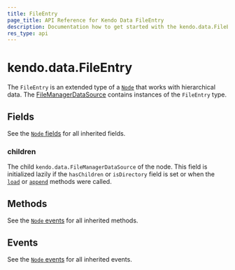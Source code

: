 ```yaml
---
title: FileEntry
page_title: API Reference for Kendo Data FileEntry
description: Documentation how to get started with the kendo.data.FileEntry, the extended type of kendo.data.Node. Find examples and guidelines for methods, fields and events of kendo.data.FileEntry.
res_type: api
---
```


# kendo.data.FileEntry

The `FileEntry` is an extended type of a [`Node`](/api/framework/node) that works with hierarchical data. The [FileManagerDataSource](/api/javascript/data/filemanagerdatasource) contains instances of the `FileEntry` type.

## Fields

See the [`Node` fields](/api/framework/node#fields) for all inherited fields.

### children

The child `kendo.data.FileManagerDataSource` of the node. This field is initialized lazily if the `hasChildren` or `isDirectory` field is set or when the [`load`](/api/javascript/data/node/methods/load) or [`append`](/api/javascript/data/node/methods/append) methods were called.

## Methods

See the [`Node` events](/api/framework/node#methods) for all inherited methods.

## Events

See the [`Node` events](/api/framework/node#events) for all inherited events.

